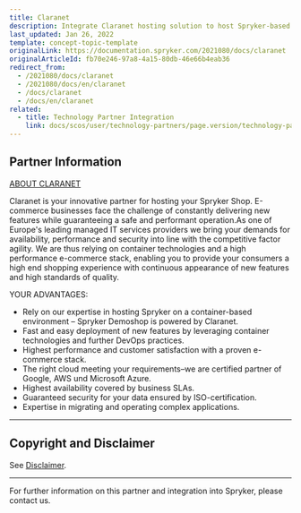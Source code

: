 ```yaml
---
title: Claranet
description: Integrate Claranet hosting solution to host Spryker-based project.
last_updated: Jan 26, 2022
template: concept-topic-template
originalLink: https://documentation.spryker.com/2021080/docs/claranet
originalArticleId: fb70e246-97a8-4a15-80db-46e66b4eab36
redirect_from:
  - /2021080/docs/claranet
  - /2021080/docs/en/claranet
  - /docs/claranet
  - /docs/en/claranet
related:
  - title: Technology Partner Integration
    link: docs/scos/user/technology-partners/page.version/technology-partner-integration.html
---
```


## Partner Information

[ABOUT CLARANET](https://www.claranet.de/)

 Claranet is your innovative partner for hosting your Spryker Shop. E-commerce businesses face the challenge of constantly delivering new features while guaranteeing a safe and performant operation.As one of Europe's leading managed IT services providers we bring your demands for availability, performance and security into line with the competitive factor agility. We are thus relying on container technologies and a high performance e-commerce stack, enabling you to provide your consumers a high end shopping experience with continuous appearance of new features and high standards of quality.

 YOUR ADVANTAGES:

* Rely on our expertise in hosting Spryker on a container-based environment – Spryker Demoshop is powered by Claranet.
* Fast and easy deployment of new features by leveraging container technologies and further DevOps practices.
* Highest performance and customer satisfaction with a proven e-commerce stack.
* The right cloud meeting your requirements–we are certified partner of Google, AWS und Microsoft Azure.
* Highest availability covered by business SLAs.
* Guaranteed security for your data ensured by ISO-certification.
* Expertise in migrating and operating complex applications.

---

## Copyright and Disclaimer

See [Disclaimer](https://github.com/spryker/spryker-documentation).

---
For further information on this partner and integration into Spryker, please contact us.

<div class="hubspot-form js-hubspot-form" data-portal-id="2770802" data-form-id="163e11fb-e833-4638-86ae-a2ca4b929a41" id="hubspot-1"></div>
